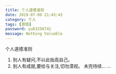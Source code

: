 ```yaml
---
title: 个人道德准则
date: 2019-07-09 21:43:43
category: 个人
tags: [感悟]
password: yu63258741
message: Nothing Valuable
---
```

个人道德准则
<!--more-->
1. 别人有疑问,不以此抬高自己。
2. 别人有成就,要给与关注,切勿漠视。
未完待续... ...